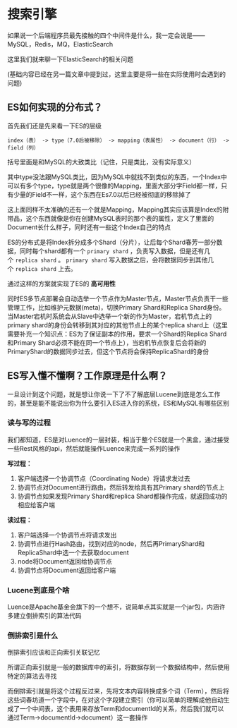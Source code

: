 # 搜索引擎

如果说一个后端程序员最先接触的四个中间件是什么，我一定会说是——MySQL，Redis，MQ，ElasticSearch

这里我们就来聊一下ElasticSearch的相关问题

(基础内容已经在另一篇文章中提到过，这里主要是将一些在实际使用时会遇到的问题)

## ES如何实现的分布式？

首先我们还是先来看一下ES的层级

```
index（表） -> type（7.0后被移除） -> mapping（表属性） -> document（行） -> field（列）
```

括号里面是和MySQL的大致类比（记住，只是类比，没有实际意义）

其中type没法跟MySQL类比，因为MySQL中就找不到类似的东西，一个Index中可以有多个type，type就是两个很像的Mapping，里面大部分字Field都一样，只有少量的Field不一样，这个东西在Es7.0以后已经被彻底的移除掉了

这上面同样不太准确的还有一个就是Mapping，Mapping其实应该算是Index的附带品，这个东西就像是你在创建MySQL表时的那个表的属性，定义了里面的Document长什么样子，同时还有一些这个Index自己的特点

ES的分布式是将Index拆分成多个Shard（分片），让后每个Shard春芳一部分数据，同时每个shard都有一个 `primary shard` ，负责写入数据，但是还有几个 `replica shard` 。 `primary shard` 写入数据之后，会将数据同步到其他几个 `replica shard` 上去。

通过这样的方案就实现了ES的 **高可用性**

同时ES多节点部署会自动选举一个节点作为Master节点，Master节点负责干一些管理工作，比如维护元数据(meta)，切换Primary Shard和Replica Shard身份。当Master宕机时系统会从Slave中选举一个新的作为Master，宕机节点上的primary shard的身份会转移到其对应的其他节点上的某个replica shard上（这里需要补充一个知识点：ES为了保证副本的作用，要求一个Shard的Replica Shard和Primary Shard必须不能在同一个节点上），当宕机节点恢复后会将新的PrimaryShard的数据同步过去，但这个节点将会保持ReplicaShard的身份


## ES写入懂不懂啊？工作原理是什么啊？

一旦设计到这个问题，就是想让你说一下了不了解底层Lucene到底是怎么工作的，甚至是能不能说出你为什么要引入ES进入你的系统，ES和MySQL有哪些区别

### 读与写的过程

我们都知道，ES是对Luence的一层封装，相当于整个ES就是一个黑盒，通过接受一些Rest风格的api，然后就能操作Luence来完成一系列的操作

**写过程：**
1. 客户端选择一个协调节点（Coordinating Node）将请求发过去
2. 协调节点对Document进行路由，然后转发给具有其Primary shard的节点上
3. 协调节点如果发现Primary Shard和replica Shard都操作完成，就返回成功的相应给客户端

**读过程：**
1. 客户端选择一个协调节点将请求发出
2. 协调节点进行Hash路由，找到对应的node，然后再PrimaryShard和ReplicaShard中选一个去获取document
3. node将Document返回给协调节点
4. 协调节点将Document返回给客户端

### Lucene到底是个啥

Luence是Apache基金会旗下的一个想不，说简单点其实就是一个jar包，内涵许多建立倒排索引的算法代码

### 倒排索引是什么

倒排索引应该和正向索引关联记忆

所谓正向索引就是一般的数据库中的索引，将数据存到一个数据结构中，然后使用特定的算法去寻找

而倒排索引就是将这个过程反过来，先将文本内容转换成多个词（Term），然后将这些词春坊道一个字段中，在对这个字段建立索引（你可以简单的理解成他自动生成了一个中间表，这个表用来存放Term和documentId的关系，然后我们就可以通过Term->documentId->document）这一套操作



